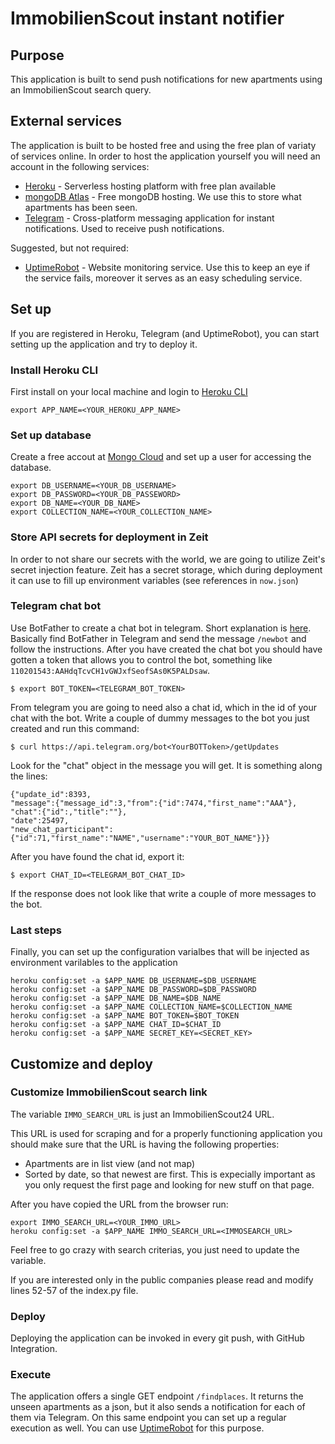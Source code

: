 # ImmobilienScout instant notifier

## Purpose

This application is built to send push notifications for new apartments using an ImmobilienScout search query.

## External services

The application is built to be hosted free and using the free plan of variaty of services online. In order to host the application yourself you will need an account in the following services:
- [Heroku](https://heroku.com) - Serverless hosting platform with free plan available
- [mongoDB Atlas](https://www.mongodb.com/cloud) - Free mongoDB hosting. We use this to store what apartments has been seen.
- [Telegram](https://www.telegram.org/) - Cross-platform messaging application for instant notifications. Used to receive push notifications.

Suggested, but not required:
- [UptimeRobot](https://uptimerobot.com) - Website monitoring service. Use this to keep an eye if the service fails, moreover it serves as an easy scheduling service. 

## Set up

If you are registered in Heroku, Telegram (and UptimeRobot), you can start setting up the application and try to deploy it.

### Install Heroku CLI

First install on your local machine and login to [Heroku CLI](https://devcenter.heroku.com/articles/heroku-cli)
```
export APP_NAME=<YOUR_HEROKU_APP_NAME>
```

### Set up database

Create a free accout at [Mongo Cloud](https://www.mongodb.com/cloud) and set up a user for accessing the database.

```
export DB_USERNAME=<YOUR_DB_USERNAME>
export DB_PASSWORD=<YOUR_DB_PASSEWORD>
export DB_NAME=<YOUR_DB_NAME>
export COLLECTION_NAME=<YOUR_COLLECTION_NAME>
```

### Store API secrets for deployment in Zeit

In order to not share our secrets with the world, we are going to utilize Zeit's secret injection feature.
Zeit has a secret storage, which during deployment it can use to fill up environment variables (see references in `now.json`)


### Telegram chat bot
Use BotFather to create a chat bot in telegram. Short explanation is [here](https://core.telegram.org/bots#6-botfather).
Basically find BotFather in Telegram and send the message `/newbot` and follow the instructions.
After you have created the chat bot you should have gotten a token that allows you to control the bot, something like `110201543:AAHdqTcvCH1vGWJxfSeofSAs0K5PALDsaw`.

```
$ export BOT_TOKEN=<TELEGRAM_BOT_TOKEN>
```

From telegram you are going to need also a chat id, which in the id of your chat with the bot. 
Write a couple of dummy messages to the bot you just created and run this command:
```
$ curl https://api.telegram.org/bot<YourBOTToken>/getUpdates
```

Look for the "chat" object in the message you will get. It is something along the lines:
```
{"update_id":8393,
"message":{"message_id":3,"from":{"id":7474,"first_name":"AAA"},
"chat":{"id":,"title":""},
"date":25497,
"new_chat_participant":{"id":71,"first_name":"NAME","username":"YOUR_BOT_NAME"}}}
```
After you have found the chat id, export it:
```
$ export CHAT_ID=<TELEGRAM_BOT_CHAT_ID>
```
If the response does not look like that write a couple of more messages to the bot.

### Last steps

Finally, you can set up the configuration varialbes that will be injected as environment varilables to the application
```
heroku config:set -a $APP_NAME DB_USERNAME=$DB_USERNAME
heroku config:set -a $APP_NAME DB_PASSWORD=$DB_PASSWORD
heroku config:set -a $APP_NAME DB_NAME=$DB_NAME
heroku config:set -a $APP_NAME COLLECTION_NAME=$COLLECTION_NAME
heroku config:set -a $APP_NAME BOT_TOKEN=$BOT_TOKEN
heroku config:set -a $APP_NAME CHAT_ID=$CHAT_ID
heroku config:set -a $APP_NAME SECRET_KEY=<SECRET_KEY>
```

## Customize and deploy

### Customize ImmobilienScout search link


The variable `IMMO_SEARCH_URL` is just an ImmobilienScout24 URL. 

This URL is used for scraping and for a properly functioning application you should make sure that the URL is having the following properties:
- Apartments are in list view (and not map)
- Sorted by date, so that newest are first. This is expecially important as you only request the first page and looking for new stuff on that page.

After you have copied the URL from the browser run: 
```
export IMMO_SEARCH_URL=<YOUR_IMMO_URL>
heroku config:set -a $APP_NAME IMMO_SEARCH_URL=<IMMOSEARCH_URL>
```

Feel free to go crazy with search criterias, you just need to update the variable.

If you are interested only in the public companies please read and modify lines 52-57 of the index.py file.

### Deploy

Deploying the application can be invoked in every git push, with GitHub Integration.

### Execute

The application offers a single GET endpoint `/findplaces`. It returns the unseen apartments as a json, but it also sends a notification for each of them via Telegram.
On this same endpoint you can set up a regular execution as well. You can use [UptimeRobot](https://uptimerobot.com) for this purpose.